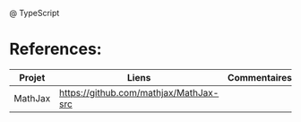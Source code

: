 @ TypeScript



# References:

| Projet  | Liens                                  | Commentaires   |
|---------|----------------------------------------|----------------|
| MathJax | https://github.com/mathjax/MathJax-src |                |

